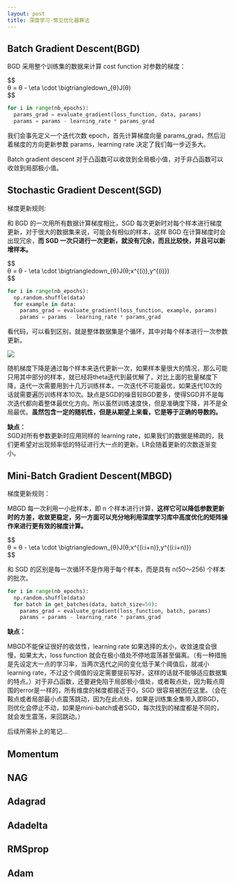 ```yaml
---
layout: post
title: 深度学习-常见优化器算法
---
```


## Batch Gradient Descent\(BGD\)

BGD 采用整个训练集的数据来计算 cost function 对参数的梯度：

\$\$  
θ = θ \- \\eta \\cdot \\bigtriangledown\_\{θ\}J\(θ\)  
\$\$

```python
for i in range(nb_epochs):
  params_grad = evaluate_gradient(loss_function, data, params)
  params = params - learning_rate * params_grad
```

我们会事先定义一个迭代次数 epoch，首先计算梯度向量 params\_grad，然后沿着梯度的方向更新参数 params，learning rate 决定了我们每一步迈多大。

Batch gradient descent 对于凸函数可以收敛到全局极小值，对于非凸函数可以收敛到局部极小值。

<!--more-->

## Stochastic Gradient Descent\(SGD\)

梯度更新规则:

和 BGD 的一次用所有数据计算梯度相比，SGD 每次更新时对每个样本进行梯度更新，对于很大的数据集来说，可能会有相似的样本，这样 BGD 在计算梯度时会出现冗余，**而 SGD 一次只进行一次更新，就没有冗余，而且比较快，并且可以新增样本。**

\$\$  
θ = θ \- \\eta \\cdot \\bigtriangledown\_\{θ\}J\(θ;x\^\{\(i\)\},y\^\{\(i\)\}\)  
\$\$

```python
for i in range(nb_epochs):
  np.random.shuffle(data)
  for example in data:
    params_grad = evaluate_gradient(loss_function, example, params)
    params = params - learning_rate * params_grad
```

看代码，可以看到区别，就是整体数据集是个循环，其中对每个样本进行一次参数更新。

![](https://images2018.cnblogs.com/blog/1192699/201803/1192699-20180310214248005-2068714250.png)

随机梯度下降是通过每个样本来迭代更新一次，如果样本量很大的情况，那么可能只用其中部分的样本，就已经将theta迭代到最优解了，对比上面的批量梯度下降，迭代一次需要用到十几万训练样本，一次迭代不可能最优，如果迭代10次的话就需要遍历训练样本10次。缺点是SGD的噪音较BGD要多，使得SGD并不是每次迭代都向着整体最优化方向。所以虽然训练速度快，但是准确度下降，并不是全局最优。**虽然包含一定的随机性，但是从期望上来看，它是等于正确的导数的。**

**缺点：**  
SGD对所有参数更新时应用同样的 learning rate，如果我们的数据是稀疏的，我们更希望对出现频率低的特征进行大一点的更新。LR会随着更新的次数逐渐变小。

## Mini-Batch Gradient Descent\(MBGD\)

梯度更新规则：

MBGD 每一次利用一小批样本，即 n 个样本进行计算，**这样它可以降低参数更新时的方差，收敛更稳定，另一方面可以充分地利用深度学习库中高度优化的矩阵操作来进行更有效的梯度计算。**

\$\$  
θ = θ \- \\eta \\cdot \\bigtriangledown\_\{θ\}J\(θ;x\^\{\(i:i+n\)\},y\^\{\(i:i+n\)\}\)  
\$\$

和 SGD 的区别是每一次循环不是作用于每个样本，而是具有 n\(50～256\) 个样本的批次。

```python
for i in range(nb_epochs):
  np.random.shuffle(data)
  for batch in get_batches(data, batch_size=50):
    params_grad = evaluate_gradient(loss_function, batch, params)
    params = params - learning_rate * params_grad
```

**缺点：**

MBGD不能保证很好的收敛性，learning rate 如果选择的太小，收敛速度会很慢，如果太大，loss function 就会在极小值处不停地震荡甚至偏离。（有一种措施是先设定大一点的学习率，当两次迭代之间的变化低于某个阈值后，就减小 learning rate，不过这个阈值的设定需要提前写好，这样的话就不能够适应数据集的特点。）对于非凸函数，还要避免陷于局部极小值处，或者鞍点处，因为鞍点周围的error是一样的，所有维度的梯度都接近于0，SGD 很容易被困在这里。（会在鞍点或者局部最小点震荡跳动，因为在此点处，如果是训练集全集带入即BGD，则优化会停止不动，如果是mini-batch或者SGD，每次找到的梯度都是不同的，就会发生震荡，来回跳动。）

后续所需补上的笔记...

## Momentum

## NAG

## Adagrad

## Adadelta

## RMSprop

## Adam
